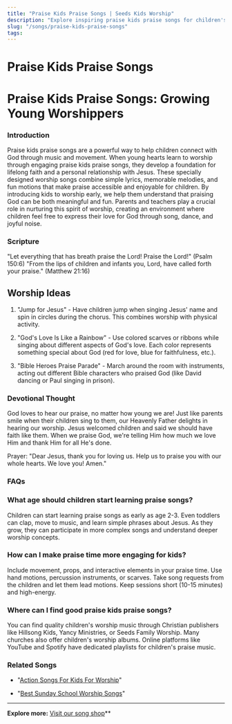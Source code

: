 ```yaml
---
title: "Praise Kids Praise Songs | Seeds Kids Worship"
description: "Explore inspiring praise kids praise songs for children's worship and faith development. Biblical music resources for families and ministry."
slug: "/songs/praise-kids-praise-songs"
tags:
---
```


# Praise Kids Praise Songs

# Praise Kids Praise Songs: Growing Young Worshippers

### Introduction
Praise kids praise songs are a powerful way to help children connect with God through music and movement. When young hearts learn to worship through engaging praise kids praise songs, they develop a foundation for lifelong faith and a personal relationship with Jesus. These specially designed worship songs combine simple lyrics, memorable melodies, and fun motions that make praise accessible and enjoyable for children. By introducing kids to worship early, we help them understand that praising God can be both meaningful and fun. Parents and teachers play a crucial role in nurturing this spirit of worship, creating an environment where children feel free to express their love for God through song, dance, and joyful noise.

### Scripture
"Let everything that has breath praise the Lord! Praise the Lord!" (Psalm 150:6)
"From the lips of children and infants you, Lord, have called forth your praise." (Matthew 21:16)

## Worship Ideas
1. "Jump for Jesus" - Have children jump when singing Jesus' name and spin in circles during the chorus. This combines worship with physical activity.

2. "God's Love Is Like a Rainbow" - Use colored scarves or ribbons while singing about different aspects of God's love. Each color represents something special about God (red for love, blue for faithfulness, etc.).

3. "Bible Heroes Praise Parade" - March around the room with instruments, acting out different Bible characters who praised God (like David dancing or Paul singing in prison).

### Devotional Thought
God loves to hear our praise, no matter how young we are! Just like parents smile when their children sing to them, our Heavenly Father delights in hearing our worship. Jesus welcomed children and said we should have faith like them. When we praise God, we're telling Him how much we love Him and thank Him for all He's done.

Prayer: "Dear Jesus, thank you for loving us. Help us to praise you with our whole hearts. We love you! Amen."

### FAQs

### What age should children start learning praise songs?
Children can start learning praise songs as early as age 2-3. Even toddlers can clap, move to music, and learn simple phrases about Jesus. As they grow, they can participate in more complex songs and understand deeper worship concepts.

### How can I make praise time more engaging for kids?
Include movement, props, and interactive elements in your praise time. Use hand motions, percussion instruments, or scarves. Take song requests from the children and let them lead motions. Keep sessions short (10-15 minutes) and high-energy.

### Where can I find good praise kids praise songs?
You can find quality children's worship music through Christian publishers like Hillsong Kids, Yancy Ministries, or Seeds Family Worship. Many churches also offer children's worship albums. Online platforms like YouTube and Spotify have dedicated playlists for children's praise music.

### Related Songs

- "[Action Songs For Kids For Worship](/songs/action-songs-for-kids-for-worship/)"

- "[Best Sunday School Worship Songs](/songs/best-sunday-school-worship-songs/)"

---

**Explore more:** [Visit our song shop](https://seedskidsworship.com/shop)**

<!-- Schema Markup -->
<script type="application/ld+json">
{
  "@context": "https://schema.org",
  "@type": "MusicRecording",
  "name": "Praise Kids Praise Songs",
  "byArtist": {
    "@type": "MusicGroup",
    "name": "Seeds Kids Worship"
  },
  "isFamilyFriendly": true,
  "url": "https://seedskidsworship.com/songs/praise-kids-praise-songs/"
}
</script>